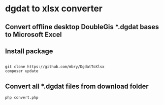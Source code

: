 # dgdat to xlsx converter

## Convert offline desktop DoubleGis *.dgdat bases to Microsoft Excel

## Install package

```

git clone https://github.com/mbry/DgdatToXlsx
composer update

```

## Convert all *.dgdat files from download folder

```
php convert.php

```

